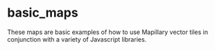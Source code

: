 # basic_maps

These maps are basic examples of how to use Mapillary vector tiles in conjunction with a variety of Javascript libraries.
